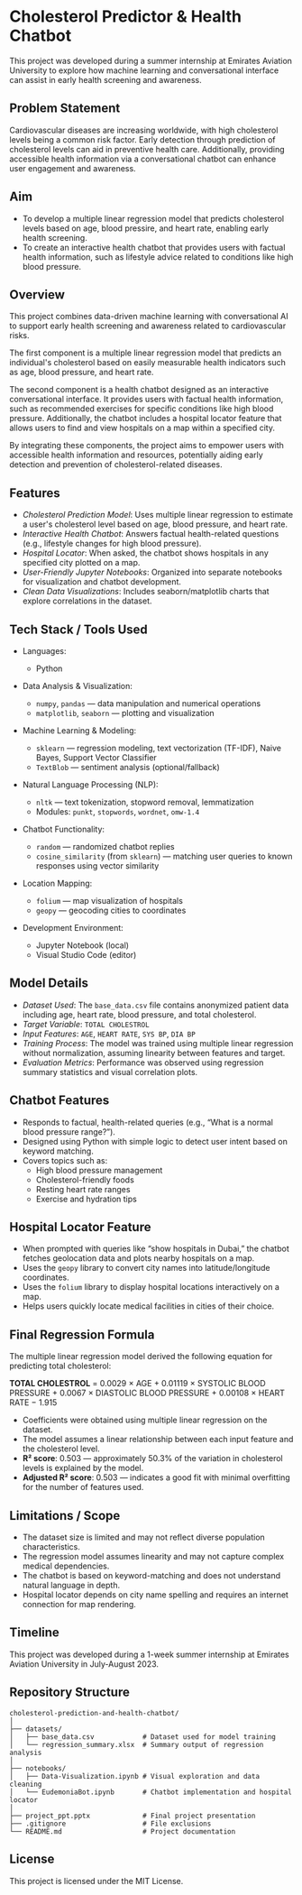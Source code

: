 # Cholesterol Predictor & Health Chatbot

This project was developed during a summer internship at Emirates Aviation University to explore how machine learning and conversational interface can assist in early health screening and awareness.

## Problem Statement

Cardiovascular diseases are increasing worldwide, with high cholesterol levels being a common risk factor. Early detection through prediction of cholesterol levels can aid in preventive health care. Additionally, providing accessible health information via a conversational chatbot can enhance user engagement and awareness.

## Aim

- To develop a multiple linear regression model that predicts cholesterol levels based on age, blood pressire, and heart rate, enabling early health screening.
- To create an interactive health chatbot that provides users with factual health information, such as lifestyle advice related to conditions like high blood pressure.

## Overview

This project combines data-driven machine learning with conversational AI to support early health screening and awareness related to cardiovascular risks.

The first component is a multiple linear regression model that predicts an individual's cholesterol based on easily measurable health indicators such as age, blood pressure, and heart rate.

The second component is a health chatbot designed as an interactive conversational interface. It provides users with factual health information, such as recommended exercises for specific conditions like high blood pressure. Additionally, the chatbot includes a hospital locator feature that allows users to find and view hospitals on a map within a specified city.

By integrating these components, the project aims to empower users with accessible health information and resources, potentially aiding early detection and prevention of cholesterol-related diseases.

## Features

- *Cholesterol Prediction Model*: Uses multiple linear regression to estimate a user's cholesterol level based on age, blood pressure, and heart rate.
- *Interactive Health Chatbot*: Answers factual health-related questions (e.g., lifestyle changes for high blood pressure).
- *Hospital Locator*: When asked, the chatbot shows hospitals in any specified city plotted on a map.
- *User-Friendly Jupyter Notebooks*: Organized into separate notebooks for visualization and chatbot development.
- *Clean Data Visualizations*: Includes seaborn/matplotlib charts that explore correlations in the dataset.

## Tech Stack / Tools Used

- Languages:  
  - Python

- Data Analysis & Visualization:  
  - `numpy`, `pandas` — data manipulation and numerical operations  
  - `matplotlib`, `seaborn` — plotting and visualization

- Machine Learning & Modeling:  
  - `sklearn` — regression modeling, text vectorization (TF-IDF), Naive Bayes, Support Vector Classifier  
  - `TextBlob` — sentiment analysis (optional/fallback)

- Natural Language Processing (NLP):  
  - `nltk` — text tokenization, stopword removal, lemmatization  
  - Modules: `punkt`, `stopwords`, `wordnet`, `omw-1.4`

- Chatbot Functionality:  
  - `random` — randomized chatbot replies  
  - `cosine_similarity` (from `sklearn`) — matching user queries to known responses using vector similarity

- Location Mapping:  
  - `folium` — map visualization of hospitals  
  - `geopy` — geocoding cities to coordinates

- Development Environment:  
  - Jupyter Notebook (local)  
  - Visual Studio Code (editor)

## Model Details

- *Dataset Used*: The `base_data.csv` file contains anonymized patient data including age, heart rate, blood pressure, and total cholesterol.
- *Target Variable*: `TOTAL CHOLESTROL`
- *Input Features*: `AGE`, `HEART RATE`, `SYS BP`, `DIA BP`
- *Training Process*: The model was trained using multiple linear regression without normalization, assuming linearity between features and target.
- *Evaluation Metrics*: Performance was observed using regression summary statistics and visual correlation plots.

## Chatbot Features

- Responds to factual, health-related queries (e.g., “What is a normal blood pressure range?”).
- Designed using Python with simple logic to detect user intent based on keyword matching.
- Covers topics such as:
  - High blood pressure management
  - Cholesterol-friendly foods
  - Resting heart rate ranges
  - Exercise and hydration tips

## Hospital Locator Feature

- When prompted with queries like “show hospitals in Dubai,” the chatbot fetches geolocation data and plots nearby hospitals on a map.
- Uses the `geopy` library to convert city names into latitude/longitude coordinates.
- Uses the `folium` library to display hospital locations interactively on a map.
- Helps users quickly locate medical facilities in cities of their choice.

## Final Regression Formula

The multiple linear regression model derived the following equation for predicting total cholesterol:

**TOTAL CHOLESTROL** = 0.0029 × AGE + 0.01119 × SYSTOLIC BLOOD PRESSURE + 0.0067 × DIASTOLIC BLOOD PRESSURE + 0.00108 × HEART RATE − 1.915

- Coefficients were obtained using multiple linear regression on the dataset.
- The model assumes a linear relationship between each input feature and the cholesterol level.
- **R² score**: 0.503 — approximately 50.3% of the variation in cholesterol levels is explained by the model.
- **Adjusted R² score**: 0.503 — indicates a good fit with minimal overfitting for the number of features used.

## Limitations / Scope

- The dataset size is limited and may not reflect diverse population characteristics.
- The regression model assumes linearity and may not capture complex medical dependencies.
- The chatbot is based on keyword-matching and does not understand natural language in depth.
- Hospital locator depends on city name spelling and requires an internet connection for map rendering.

## Timeline

This project was developed during a 1-week summer internship at Emirates Aviation University in July-August 2023.

## Repository Structure

```
cholesterol-prediction-and-health-chatbot/
│
├── datasets/
│   ├── base_data.csv            # Dataset used for model training
│   └── regression_summary.xlsx  # Summary output of regression analysis
│
├── notebooks/
│   ├── Data-Visualization.ipynb # Visual exploration and data cleaning
│   └── EudemoniaBot.ipynb       # Chatbot implementation and hospital locator
│
├── project_ppt.pptx             # Final project presentation
├── .gitignore                   # File exclusions
└── README.md                    # Project documentation
```

## License

This project is licensed under the MIT License.  

